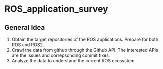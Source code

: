# ROS_application_survey

## General Idea
1. Obtain the target repositories of the ROS applications. Prepare for both ROS and ROS2. 
2. Crawl the data from github through the Github API. The interested APIs are the issues and correpsonding commit fixes.
3. Analyze the data to understand the current ROS ecosystem.
